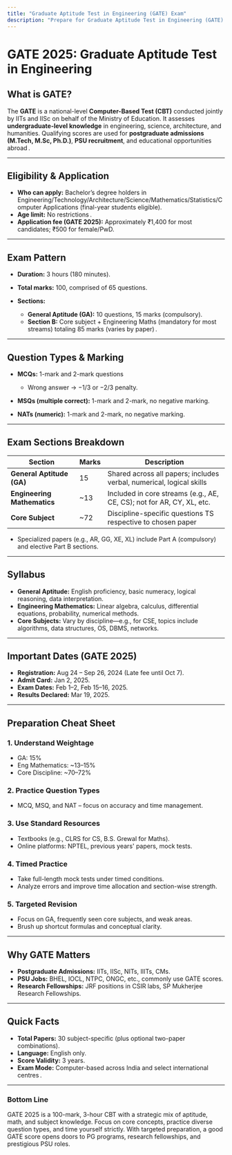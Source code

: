 ```yaml
---
title: "Graduate Aptitude Test in Engineering (GATE) Exam"
description: "Prepare for Graduate Aptitude Test in Engineering (GATE) with our mock tests."
---
```


# GATE 2025: Graduate Aptitude Test in Engineering

## What is GATE?

The **GATE** is a national-level **Computer-Based Test (CBT)** conducted jointly by IITs and IISc on behalf of the Ministry of Education. It assesses **undergraduate-level knowledge** in engineering, science, architecture, and humanities. Qualifying scores are used for **postgraduate admissions (M.Tech, M.Sc, Ph.D.)**, **PSU recruitment**, and educational opportunities abroad .

---

## Eligibility & Application

* **Who can apply:**
  Bachelor’s degree holders in Engineering/Technology/Architecture/Science/Mathematics/Statistics/Computer Applications (final-year students eligible).
* **Age limit:** No restrictions .
* **Application fee (GATE 2025):** Approximately ₹1,400 for most candidates; ₹500 for female/PwD.

---

## Exam Pattern

* **Duration:** 3 hours (180 minutes).
* **Total marks:** 100, comprised of 65 questions.
* **Sections:**

  * **General Aptitude (GA):** 10 questions, 15 marks (compulsory).
  * **Section B:** Core subject + Engineering Maths (mandatory for most streams) totaling 85 marks (varies by paper) .

---

## Question Types & Marking

* **MCQs:** 1-mark and 2-mark questions

  * Wrong answer → −1/3 or −2/3 penalty.
* **MSQs (multiple correct):** 1-mark and 2-mark, no negative marking.
* **NATs (numeric):** 1-mark and 2-mark, no negative marking.

---

## Exam Sections Breakdown

| Section                     | Marks | Description                                                                                                   |
| --------------------------- | ----- | ------------------------------------------------------------------------------------------------------------- |
| **General Aptitude (GA)**   | 15    | Shared across all papers; includes verbal, numerical, logical skills |
| **Engineering Mathematics** | \~13  | Included in core streams (e.g., AE, CE, CS); not for AR, CY, XL, etc.                                         |
| **Core Subject**            | \~72  | Discipline-specific questions TS respective to chosen paper                                                   |

* Specialized papers (e.g., AR, GG, XE, XL) include Part A (compulsory) and elective Part B sections.

---

## Syllabus

* **General Aptitude:** English proficiency, basic numeracy, logical reasoning, data interpretation.
* **Engineering Mathematics:** Linear algebra, calculus, differential equations, probability, numerical methods.
* **Core Subjects:** Vary by discipline—e.g., for CSE, topics include algorithms, data structures, OS, DBMS, networks.

---

## Important Dates (GATE 2025)

* **Registration:** Aug 24 – Sep 26, 2024 (Late fee until Oct 7).
* **Admit Card:** Jan 2, 2025.
* **Exam Dates:** Feb 1–2, Feb 15–16, 2025.
* **Results Declared:** Mar 19, 2025.

---

## Preparation Cheat Sheet

### 1. Understand Weightage

* GA: 15%
* Eng Mathematics: \~13–15%
* Core Discipline: \~70–72%

### 2. Practice Question Types

* MCQ, MSQ, and NAT – focus on accuracy and time management.

### 3. Use Standard Resources

* Textbooks (e.g., CLRS for CS, B.S. Grewal for Maths).
* Online platforms: NPTEL, previous years' papers, mock tests.

### 4. Timed Practice

* Take full-length mock tests under timed conditions.
* Analyze errors and improve time allocation and section-wise strength.

### 5. Targeted Revision

* Focus on GA, frequently seen core subjects, and weak areas.
* Brush up shortcut formulas and conceptual clarity.

---

## Why GATE Matters

* **Postgraduate Admissions:** IITs, IISc, NITs, IIITs, CMs.
* **PSU Jobs:** BHEL, IOCL, NTPC, ONGC, etc., commonly use GATE scores.
* **Research Fellowships:** JRF positions in CSIR labs, SP Mukherjee Research Fellowships.

---

## Quick Facts

* **Total Papers:** 30 subject-specific (plus optional two-paper combinations).
* **Language:** English only.
* **Score Validity:** 3 years.
* **Exam Mode:** Computer-based across India and select international centres .

---

### Bottom Line

GATE 2025 is a 100-mark, 3-hour CBT with a strategic mix of aptitude, math, and subject knowledge. Focus on core concepts, practice diverse question types, and time yourself strictly. With targeted preparation, a good GATE score opens doors to PG programs, research fellowships, and prestigious PSU roles.
